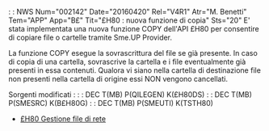  :  : NWS Num="002142" Date="20160420" Rel="V4R1" Atr="M. Benetti" Tem="APP" App="B£" Tit="£H80 :  nuova funzione di copia" Sts="20"
E' stata implementata una nuova funzione COPY dell'API £H80 per consentire di copiare file o cartelle tramite Sme.UP Provider.

La funzione COPY esegue la sovrascrittura del file se già presente.
In caso di copia di una cartella, sovrascrive la cartella e i file eventualmente già presenti in essa contenuti.
Qualora vi siano nella cartella di destinazione file non presenti nella cartella di origine essi NON vengono cancellati.

Sorgenti modificati : 
 :  : DEC T(MB) P(QILEGEN) K(£H80DS)
 :  : DEC T(MB) P(SMESRC) K(B£H80G)
 :  : DEC T(MB) P(SMEUTI) K(TSTH80)
- [£H80 Gestione file di rete](Sorgenti/DOC/OJ/PGM/TSTH80)
